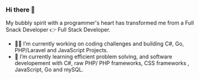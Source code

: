 ### Hi there 👋 

My bubbly spirit with a programmer's heart has transformed me from a Full Snack Developer 👉 Full Stack Developer. 

- 👨‍💻 I’m currently working on coding challenges and building C#, Go, PHP/Laravel and JavaScript Projects.
- 🌱 I’m currently learning efficient problem solving, and software developement with C#, raw PHP/ PHP frameworks, CSS frameworks , JavaScript, Go and mySQL.
  
<!--
**farhanakhanswe/farhanakhanswe** is a ✨ _special_ ✨ repository because its `README.md` (this file) appears on your GitHub profile.

Here are some ideas to get you started:

- 🔭 I’m currently working on coding challenges and building PHP/Laravel Projects.
- 🌱 I’m currently learning efficient problem solving, and software developement with raw PHP/ PHP frameworks, CSS frameworks , JavaScript and mySQL.

-->
